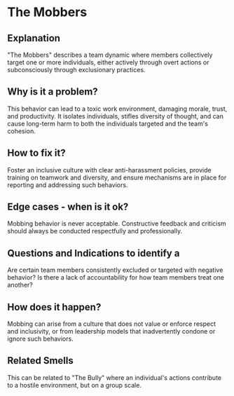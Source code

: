 # The Mobbers
## Explanation
"The Mobbers" describes a team dynamic where members collectively target one or more individuals, either actively through overt actions or subconsciously through exclusionary practices.

## Why is it a problem?
This behavior can lead to a toxic work environment, damaging morale, trust, and productivity. It isolates individuals, stifles diversity of thought, and can cause long-term harm to both the individuals targeted and the team's cohesion.

## How to fix it?
Foster an inclusive culture with clear anti-harassment policies, provide training on teamwork and diversity, and ensure mechanisms are in place for reporting and addressing such behaviors.

## Edge cases - when is it ok?
Mobbing behavior is never acceptable. Constructive feedback and criticism should always be conducted respectfully and professionally.

## Questions and Indications to identify a
Are certain team members consistently excluded or targeted with negative behavior?
Is there a lack of accountability for how team members treat one another?

## How does it happen?
Mobbing can arise from a culture that does not value or enforce respect and inclusivity, or from leadership models that inadvertently condone or ignore such behaviors.

## Related Smells
This can be related to "The Bully" where an individual's actions contribute to a hostile environment, but on a group scale.